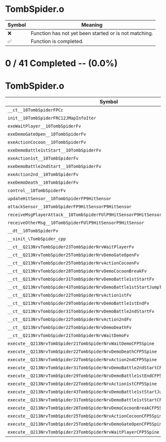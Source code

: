 # TombSpider.o
| Symbol | Meaning 
| ------------- | ------------- 
| :x: | Function has not yet been started or is not matching. 
| :white_check_mark: | Function is completed. 


# 0 / 41 Completed -- (0.0%)
# TombSpider.o
| Symbol | Decompiled? |
| ------------- | ------------- |
| `__ct__10TombSpiderFPCc` | :x: |
| `init__10TombSpiderFRC12JMapInfoIter` | :x: |
| `exeWaitPlayer__10TombSpiderFv` | :x: |
| `exeDemoGateOpen__10TombSpiderFv` | :x: |
| `exeActionCocoon__10TombSpiderFv` | :x: |
| `exeDemoBattle1stStart__10TombSpiderFv` | :x: |
| `exeAction1st__10TombSpiderFv` | :x: |
| `exeDemoBattle2ndStart__10TombSpiderFv` | :x: |
| `exeAction2nd__10TombSpiderFv` | :x: |
| `exeDemoDeath__10TombSpiderFv` | :x: |
| `control__10TombSpiderFv` | :x: |
| `updateHitSensor__10TombSpiderFP9HitSensor` | :x: |
| `attackSensor__10TombSpiderFP9HitSensorP9HitSensor` | :x: |
| `receiveMsgPlayerAttack__10TombSpiderFUlP9HitSensorP9HitSensor` | :x: |
| `receiveOtherMsg__10TombSpiderFUlP9HitSensorP9HitSensor` | :x: |
| `__dt__10TombSpiderFv` | :x: |
| `__sinit_\TombSpider_cpp` | :x: |
| `__ct__Q213NrvTombSpider23TombSpiderNrvWaitPlayerFv` | :x: |
| `__ct__Q213NrvTombSpider25TombSpiderNrvDemoGateOpenFv` | :x: |
| `__ct__Q213NrvTombSpider25TombSpiderNrvActionCocoonFv` | :x: |
| `__ct__Q213NrvTombSpider28TombSpiderNrvDemoCocoonBreakFv` | :x: |
| `__ct__Q213NrvTombSpider31TombSpiderNrvDemoBattle1stStartFv` | :x: |
| `__ct__Q213NrvTombSpider43TombSpiderNrvDemoBattle1stStartJumpToPlayerFv` | :x: |
| `__ct__Q213NrvTombSpider22TombSpiderNrvAction1stFv` | :x: |
| `__ct__Q213NrvTombSpider29TombSpiderNrvDemoBattle1stEndFv` | :x: |
| `__ct__Q213NrvTombSpider31TombSpiderNrvDemoBattle2ndStartFv` | :x: |
| `__ct__Q213NrvTombSpider22TombSpiderNrvAction2ndFv` | :x: |
| `__ct__Q213NrvTombSpider22TombSpiderNrvDemoDeathFv` | :x: |
| `__ct__Q213NrvTombSpider21TombSpiderNrvWaitDemoFv` | :x: |
| `execute__Q213NrvTombSpider21TombSpiderNrvWaitDemoCFP5Spine` | :x: |
| `execute__Q213NrvTombSpider22TombSpiderNrvDemoDeathCFP5Spine` | :x: |
| `execute__Q213NrvTombSpider22TombSpiderNrvAction2ndCFP5Spine` | :x: |
| `execute__Q213NrvTombSpider31TombSpiderNrvDemoBattle2ndStartCFP5Spine` | :x: |
| `execute__Q213NrvTombSpider29TombSpiderNrvDemoBattle1stEndCFP5Spine` | :x: |
| `execute__Q213NrvTombSpider22TombSpiderNrvAction1stCFP5Spine` | :x: |
| `execute__Q213NrvTombSpider43TombSpiderNrvDemoBattle1stStartJumpToPlayerCFP5Spine` | :x: |
| `execute__Q213NrvTombSpider31TombSpiderNrvDemoBattle1stStartCFP5Spine` | :x: |
| `execute__Q213NrvTombSpider28TombSpiderNrvDemoCocoonBreakCFP5Spine` | :x: |
| `execute__Q213NrvTombSpider25TombSpiderNrvActionCocoonCFP5Spine` | :x: |
| `execute__Q213NrvTombSpider25TombSpiderNrvDemoGateOpenCFP5Spine` | :x: |
| `execute__Q213NrvTombSpider23TombSpiderNrvWaitPlayerCFP5Spine` | :x: |
